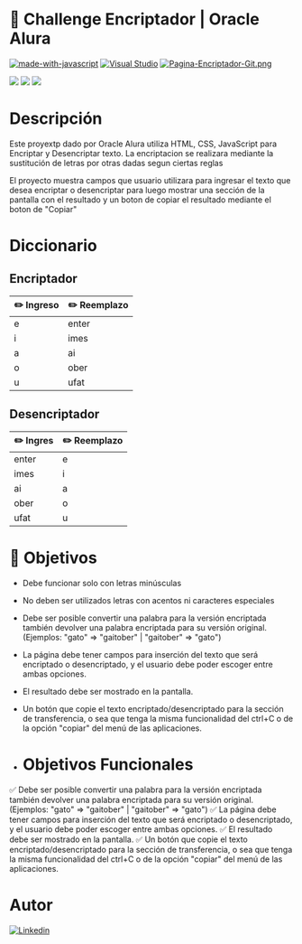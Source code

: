 # 🚀 Challenge Encriptador | Oracle Alura
[![made-with-javascript](https://img.shields.io/badge/Made%20with-JavaScript-1f425f.svg)](https://www.javascript.com)
[![Visual Studio](https://badgen.net/badge/icon/visualstudio?icon=visualstudio&label)](https://visualstudio.microsoft.com)
[![Pagina-Encriptador-Git.png](https://i.postimg.cc/52GTqXGt/Pagina-Encriptador-Git.png)](https://postimg.cc/K1P0m8mX)

<div>
    <img src="https://img.shields.io/badge/JavaScript-FEFF01?logo=javascript&logoColor=000000&style=for-the-badge"/>
    <img src="https://img.shields.io/badge/HTML-EC6231?logo=html5&logoColor=FFFFFF&style=for-the-badge" />
    <img src="https://img.shields.io/badge/CSS-01A3D8?logo=css3&logoColor=FFFFFF&style=for-the-badge" />
</div>

# Descripción
Este proyextp dado por Oracle Alura utiliza HTML, CSS, JavaScript para Encriptar y Desencriptar texto. 
La encriptacion se realizara mediante la sustitución de letras por otras dadas segun ciertas reglas 

El proyecto muestra campos que usuario utilizara para ingresar el texto que desea encriptar o desencriptar para luego mostrar una sección de la pantalla con el resultado y un boton de copiar el resultado mediante el boton de "Copiar"

# Diccionario 
## Encriptador
| ✏️ Ingreso | ✏️ Reemplazo |
|-----------|-----------|
| e | enter |
| i | imes |
| a | ai |
| o | ober |
| u | ufat |

## Desencriptador
| ✏️ Ingres | ✏️ Reemplazo |
|-----------|-----------|
| enter | e |
| imes | i |
| ai | a |
| ober | o |
| ufat | u |

# 📑 Objetivos
-  Debe funcionar solo con letras minúsculas
-  No deben ser utilizados letras con acentos ni caracteres especiales
-  Debe ser posible convertir una palabra para la versión encriptada también devolver una palabra encriptada para su versión original. (Ejemplos: "gato" => "gaitober" | "gaitober" => "gato")
-  La página debe tener campos para
inserción del texto que será encriptado o desencriptado, y el usuario debe poder escoger entre ambas opciones.
-  El resultado debe ser mostrado en la pantalla.
-  Un botón que copie el texto encriptado/desencriptado para la sección de transferencia, o sea que tenga la misma funcionalidad del ctrl+C o de la opción "copiar" del menú de las aplicaciones.

-  # Objetivos Funcionales
✅ Debe ser posible convertir una palabra para la versión encriptada también devolver una palabra encriptada para su versión original. (Ejemplos: "gato" => "gaitober" | "gaitober" => "gato")
✅  La página debe tener campos para inserción del texto que será encriptado o desencriptado, y el usuario debe poder escoger entre ambas opciones.
✅ El resultado debe ser mostrado en la pantalla.
✅ Un botón que copie el texto encriptado/desencriptado para la sección de transferencia, o sea que tenga la misma funcionalidad del ctrl+C o de la opción "copiar" del menú de las aplicaciones.

# Autor
[![Linkedin](https://img.shields.io/badge/Linkedin-0072b1?logo=linkedin&logoColor=white&style=for-the-badge)](www.linkedin.com/in/josé-ricardo-ruiz-039838248)
